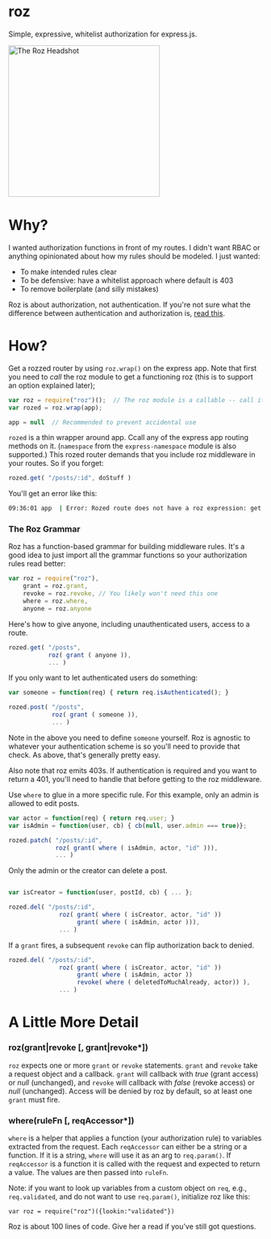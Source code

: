 roz
===
Simple, expressive, whitelist authorization for express.js.

<img src="https://raw.github.com/nomic/roz/master/roz-night-court.jpg"
     alt="The Roz Headshot"
     height="300px"/> 

Why?
====
I wanted authorization functions in front of my routes.  I didn't want RBAC
or anything opinionated about how my rules should be modeled.  I just wanted:

* To make intended rules clear
* To be defensive: have a whitelist approach where default is 403
* To remove boilerplate (and silly mistakes)

Roz is about authorization, not authentication.  If you're not sure what the
difference between authentication and authorization is,
[read this](http://en.wikipedia.org/wiki/Authentication#Authorization).

How?
====
Get a rozzed router by using `roz.wrap()` on the express app.  Note
that first you need to *call* the roz module to get a functioning
roz (this is to support an option explained later);
```js
var roz = require("roz")();  // The roz module is a callable -- call it
var rozed = roz.wrap(app);

app = null  // Recommended to prevent accidental use
```

`rozed` is a thin wrapper around app.  Ccall any of the express app routing
methods on it.  (`namespace` from the `express-namespace` module is also supported.)
This rozed router demands that you include roz middleware in your routes.  So
if you forget:
```js
rozed.get( "/posts/:id", doStuff )
```
You'll get an error like this:
```bash
09:36:01 app  | Error: Rozed route does not have a roz expression: get /posts/:id
```

### The Roz Grammar

Roz has a function-based grammar for building middleware rules. It's a good
idea to just import all the grammar functions so your authorization rules
read better:
```js
var roz = require("roz"),
    grant = roz.grant,
    revoke = roz.revoke, // You likely won't need this one
    where = roz.where,
    anyone = roz.anyone
```

Here's how to give anyone, including unauthenticated users, access to a route.
```js
rozed.get( "/posts",
           roz( grant ( anyone )),
           ... )
```

If you only want to let authenticated users do something:
```js
var someone = function(req) { return req.isAuthenticated(); }

rozed.post( "/posts",
            roz( grant ( someone )),
            ... )
```

Note in the above you need to define `someone` yourself.  Roz is agnostic to
whatever your authentication scheme is so you'll need to provide that check.  As
above, that's generally pretty easy.

Also note that roz emits 403s.  If authentication is required and you want to
return a 401, you'll need to handle that before getting to the roz middleware.


Use `where` to glue in a more specific rule.  For this example, only
an admin is allowed to edit posts.
```js
var actor = function(req) { return req.user; }
var isAdmin = function(user, cb) { cb(null, user.admin === true)};

rozed.patch( "/posts/:id",
             roz( grant( where ( isAdmin, actor, "id" ))),
             ... )
```

Only the admin or the creator can delete a post.
```js

var isCreator = function(user, postId, cb) { ... };

rozed.del( "/posts/:id",
              roz( grant( where ( isCreator, actor, "id" ))
                   grant( where ( isAdmin, actor ))),
              ... )
```

If a `grant` fires, a subsequent `revoke` can flip authorization back
to denied.
```js
rozed.del( "/posts/:id",
              roz( grant( where ( isCreator, actor, "id" ))
                   grant( where ( isAdmin, actor ))
                   revoke( where ( deletedToMuchAlready, actor)) ),
              ... )
```

A Little More Detail
====================

### roz(grant|revoke [, grant|revoke*])
`roz` expects one or more `grant` or `revoke` statements.  `grant`
and `revoke` take a request object and a callback.  `grant` will callback
with *true* (grant access) or *null* (unchanged), and `revoke` will callback with
*false* (revoke access) or *null* (unchanged).  Access will be denied by roz by
default, so at least one `grant` must fire.

### where(ruleFn [, reqAccessor*])
`where` is a helper that applies a function (your authorization rule) to
variables extracted from the request.  Each `reqAccessor` can either be a
string or a function.  If it is a string, `where` will use it as an arg to
`req.param()`.  If `reqAccessor` is a function it is called with the
request and expected to return a value.  The values are then passed into `ruleFn`.

Note: if you want to look up variables from a custom object on `req`, e.g.,
`req.validated`, and do not want to use `req.param()`, initialize
roz like this:
```
var roz = require("roz")({lookin:"validated"})
```

Roz is about 100 lines of code.  Give her a read if you've still got questions.

